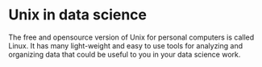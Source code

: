 # Unix in data science
The free and opensource version of Unix for personal computers is called Linux. It has many light-weight and easy to use tools for analyzing and organizing data that could be useful to you in your data science work.
